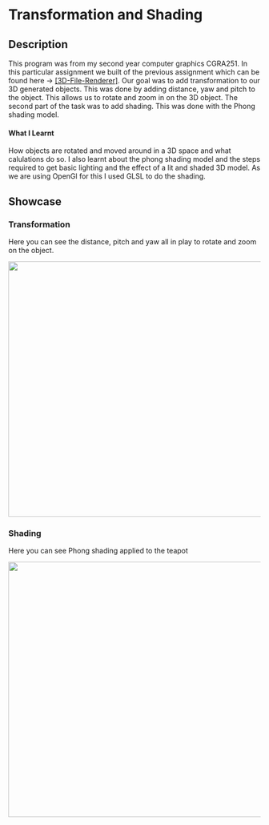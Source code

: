 <body>
<h1>Transformation and Shading</h1>
<p>
<h2>Description</h2>
This program was from my second year computer graphics CGRA251. In this particular assignment we built of the previous assignment which can be found here -> <a href="https://github.com/Benjamin-Fever/3D-File-Renderer">[3D-File-Renderer]</a>. Our goal was to add transformation to our 3D generated objects. This was done by adding distance, yaw and pitch to the object. This allows us to rotate and zoom in on the 3D object. The second part of the task was to add shading. This was done with the Phong shading model.

<h4>What I Learnt</h4>
How objects are rotated and moved around in a 3D space and what calulations do so. I also learnt about the phong shading model and the steps required to get basic lighting and the effect of a lit and shaded 3D model. As we are using OpenGl for this I used GLSL to do the shading.

<h2>Showcase</h2>
<h3>Transformation</h3>
<p>Here you can see the distance, pitch and yaw all in play to rotate and zoom on the object.</p>
<img src="https://user-images.githubusercontent.com/43081670/220801852-1581908d-5426-402d-854b-92644169994a.gif" width="510" />

<h3>Shading</h3>
<p>Here you can see Phong shading applied to the teapot</p>
<img src="https://user-images.githubusercontent.com/43081670/220802114-b5039554-0553-40a8-a7e1-b00ac7c0a136.gif" width="510" />
</body>
